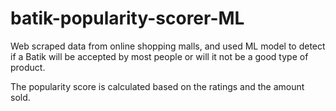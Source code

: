 # batik-popularity-scorer-ML
Web scraped data from online shopping malls, and used ML model to detect if a Batik will be accepted by most people or will it not be a good type of product.

The popularity score is calculated based on the ratings and the amount sold.

